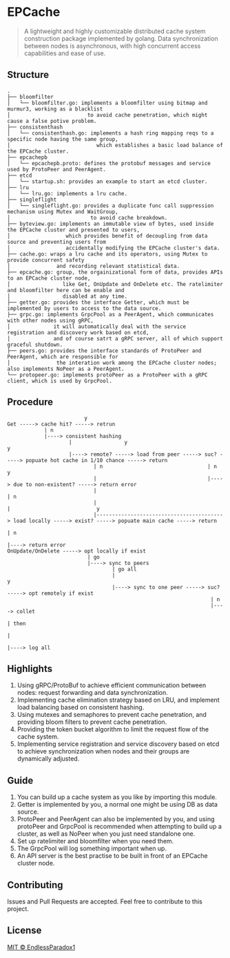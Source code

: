 # EPCache

> A lightweight and highly customizable distributed cache system construction package implemented by golang. 
> Data synchronization between nodes is asynchronous, with high concurrent access capabilities and ease of use.

## Structure
```
.
├── bloomfilter
│   └── bloomfilter.go: implements a bloomfilter using bitmap and murmur3, working as a blacklist 
│                         to avoid cache penetration, which might cause a false potive problem.
├── consistenthash
│   └── consistenthash.go: implements a hash ring mapping reqs to a specific node having the same group,
│                            which establishes a basic load balance of the EPCache cluster.
├── epcachepb
│   └── epcachepb.proto: defines the protobuf messages and service used by ProtoPeer and PeerAgent.
├── etcd
│   └── startup.sh: provides an example to start an etcd cluster.
├── lru
│   └── lru.go: implements a lru cache.
├── singleflight
│   └── singleflight.go: provides a duplicate func call suppression mechanism using Mutex and WaitGroup,
│                          to avoid cache breakdown.
├── byteview.go: implements an immutable view of bytes, used inside the EPCache cluster and presented to users,
│                  which provides benefit of decoupling from data source and preventing users from 
│                  accidentally modifying the EPCache cluster's data.
├── cache.go: wraps a lru cache and its operators, using Mutex to provide concurrent safety 
│               and recording relevant statistical data. 
├── epcache.go: group, the orgainizational form of data, provides APIs to an EPCache cluster node, 
│                 like Get, OnUpdate and OnDelete etc. The ratelimiter and bloomfilter here can be enable and
│                 disabled at any time.
├── getter.go: provides the interface Getter, which must be implemented by users to access to the data source.
├── grpc.go: implements GrpcPool as a PeerAgent, which communicates with other nodes using gRPC, 
│              it will automatically deal with the service registration and discovery work based on etcd,
│              and of course satrt a gRPC server, all of which support graceful shutdown.
├── peers.go: provides the interface standards of ProtoPeer and PeerAgent, which are responsible for
│               the interation work among the EPCache cluster nodes; also implements NoPeer as a PeerAgent.
└── protopeer.go: implements protoPeer as a ProtoPeer with a gRPC client, which is used by GrpcPool.
```

## Procedure

```
                         y
Get -----> cache hit? -----> retrun
            | n                                  
            |----> consistent hashing 
                    |                 y                                 y
                    |----> remote? -----> load from peer -----> suc? -----> popuate hot cache in 1/10 chance -----> return
                            | n                                  | n                            y             
                            |                                    |----> due to non-existent? -----> return error
                            |                                            | n                                  
                            |                                            |                            y
                            |-----------------------------------------> load locally -----> exist? -----> popuate main cache -----> return
                                                                                             | n                                  
                                                                                             |----> return error
OnUpdate/OnDelete -----> opt locally if exist
                          | go                                  
                          |----> sync to peers 
                                  | go all
                                  |                                      y             
                                  |----> sync to one peer -----> suc? -----> opt remotely if exist
                                                                  | n                                  
                                                                  |----> collet 
                                                                          | then
                                                                          |
                                                                          |----> log all
```

## Highlights

1. Using gRPC/ProtoBuf to achieve efficient communication between nodes: request forwarding and data synchronization.
2. Implementing cache elimination strategy based on LRU, and implement load balancing based on consistent hashing.
3. Using mutexes and semaphores to prevent cache penetration, and providing bloom filters to prevent cache penetration.
4. Providing the token bucket algorithm to limit the request flow of the cache system.
5. Implementing service registration and service discovery based on etcd to achieve synchronization 
   when nodes and their groups are dynamically adjusted.

## Guide

1. You can build up a cache system as you like by importing this module.
2. Getter is implemented by you, a normal one might be using DB as data source.
3. ProtoPeer and PeerAgent can also be implemented by you, and using protoPeer and GrpcPool is recommended
   when attempting to build up a cluster, as well as NoPeer when you just need standalone one.
4. Set up ratelimiter and bloomfilter when you need them.
5. The GrpcPool will log something important when up.
6. An API server is the best practise to be built in front of an EPCache cluster node.

## Contributing

Issues and Pull Requests are accepted. Feel free to contribute to this project.

## License

[MIT © EndlessParadox1](./LICENSE)
